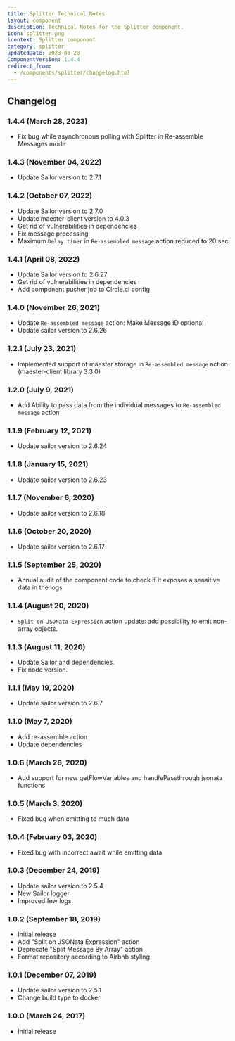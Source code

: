 ```yaml
---
title: Splitter Technical Notes
layout: component
description: Technical Notes for the Splitter component.
icon: splitter.png
icontext: Splitter component
category: splitter
updatedDate: 2023-03-28
ComponentVersion: 1.4.4
redirect_from:
  - /components/splitter/changelog.html
---
```


## Changelog

### 1.4.4 (March 28, 2023)

* Fix bug while asynchronous polling with Splitter in Re-assemble Messages mode

### 1.4.3 (November 04, 2022)

* Update Sailor version to 2.7.1

### 1.4.2 (October 07, 2022)

* Update Sailor version to 2.7.0
* Update maester-client version to 4.0.3
* Get rid of vulnerabilities in dependencies
* Fix message processing
* Maximum `Delay timer` in `Re-assembled message` action reduced to 20 sec

### 1.4.1 (April 08, 2022)

* Update Sailor version to 2.6.27
* Get rid of vulnerabilities in dependencies
* Add component pusher job to Circle.ci config

### 1.4.0 (November 26, 2021)

* Update `Re-assembled message` action: Make Message ID optional
* Update sailor version to 2.6.26

### 1.2.1 (July 23, 2021)

* Implemented support of maester storage in `Re-assembled message` action (maester-client library 3.3.0)

### 1.2.0 (July 9, 2021)

* Add Ability to pass data from the individual messages to `Re-assembled message` action

### 1.1.9 (February 12, 2021)

* Update sailor version to 2.6.24

### 1.1.8 (January 15, 2021)

* Update sailor version to 2.6.23

### 1.1.7 (November 6, 2020)

* Update sailor version to 2.6.18

### 1.1.6 (October 20, 2020)

* Update sailor version to 2.6.17

### 1.1.5 (September 25, 2020)

* Annual audit of the component code to check if it exposes a sensitive data in the logs

### 1.1.4 (August 20, 2020)

* `Split on JSONata Expression` action update: add possibility to emit non-array objects.

### 1.1.3 (August 11, 2020)

* Update Sailor and dependencies.
* Fix node version.

### 1.1.1 (May 19, 2020)

* Update sailor version to 2.6.7

### 1.1.0 (May 7, 2020)

* Add re-assemble action
* Update dependencies

### 1.0.6 (March 26, 2020)

* Add support for new getFlowVariables and handlePassthrough jsonata functions

### 1.0.5 (March 3, 2020)

* Fixed bug when emitting to much data

### 1.0.4 (February 03, 2020)

* Fixed bug with incorrect await while emitting data

### 1.0.3 (December 24, 2019)

* Update sailor version to 2.5.4
* New Sailor logger
* Improved few logs

### 1.0.2 (September 18, 2019)

* Initial release
* Add "Split on JSONata Expression" action
* Deprecate "Split Message By Array" action
* Format repository according to Airbnb styling

### 1.0.1 (December 07, 2019)

* Update sailor version to 2.5.1
* Change build type to docker

### 1.0.0 (March 24, 2017)

* Initial release
